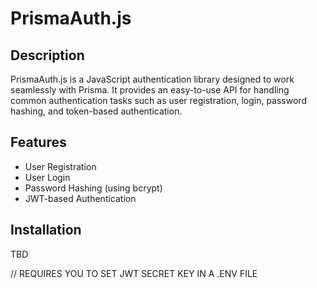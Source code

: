 # PrismaAuth.js

## Description
PrismaAuth.js is a JavaScript authentication library designed to work seamlessly with Prisma. It provides an easy-to-use API for handling common authentication tasks such as user registration, login, password hashing, and token-based authentication.

## Features
- User Registration
- User Login
- Password Hashing (using bcrypt)
- JWT-based Authentication

## Installation
TBD

// REQUIRES YOU TO SET JWT SECRET KEY IN A .ENV FILE